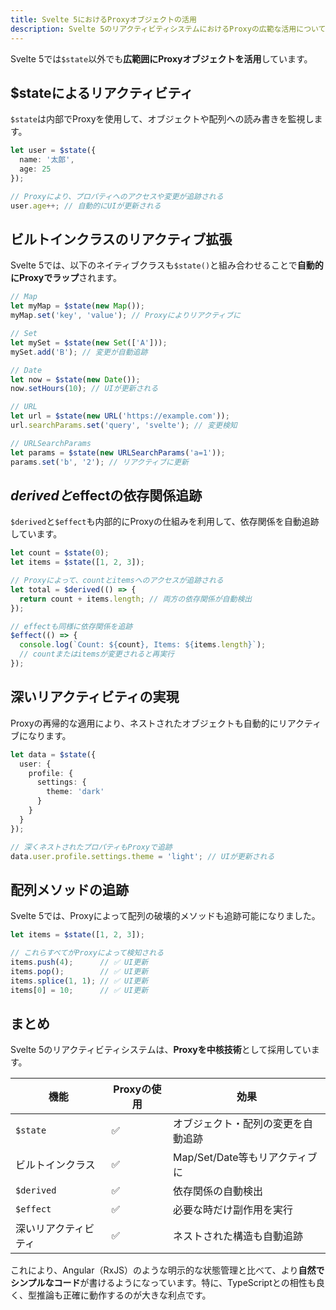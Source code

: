 ```yaml
---
title: Svelte 5におけるProxyオブジェクトの活用
description: Svelte 5のリアクティビティシステムにおけるProxyの広範な活用について詳しく解説
---
```


Svelte 5では`$state`以外でも**広範囲にProxyオブジェクトを活用**しています。

## $stateによるリアクティビティ

`$state`は内部でProxyを使用して、オブジェクトや配列への読み書きを監視します。

```typescript
let user = $state({
  name: '太郎',
  age: 25
});

// Proxyにより、プロパティへのアクセスや変更が追跡される
user.age++; // 自動的にUIが更新される
```

## ビルトインクラスのリアクティブ拡張

Svelte 5では、以下のネイティブクラスも`$state()`と組み合わせることで**自動的にProxyでラップ**されます。

```typescript
// Map
let myMap = $state(new Map());
myMap.set('key', 'value'); // Proxyによりリアクティブに

// Set
let mySet = $state(new Set(['A']));
mySet.add('B'); // 変更が自動追跡

// Date
let now = $state(new Date());
now.setHours(10); // UIが更新される

// URL
let url = $state(new URL('https://example.com'));
url.searchParams.set('query', 'svelte'); // 変更検知

// URLSearchParams
let params = $state(new URLSearchParams('a=1'));
params.set('b', '2'); // リアクティブに更新
```

## $derivedと$effectの依存関係追跡

`$derived`と`$effect`も内部的にProxyの仕組みを利用して、依存関係を自動追跡しています。

```typescript
let count = $state(0);
let items = $state([1, 2, 3]);

// Proxyによって、countとitemsへのアクセスが追跡される
let total = $derived(() => {
  return count + items.length; // 両方の依存関係が自動検出
});

// effectも同様に依存関係を追跡
$effect(() => {
  console.log(`Count: ${count}, Items: ${items.length}`);
  // countまたはitemsが変更されると再実行
});
```

## 深いリアクティビティの実現

Proxyの再帰的な適用により、ネストされたオブジェクトも自動的にリアクティブになります。

```typescript
let data = $state({
  user: {
    profile: {
      settings: {
        theme: 'dark'
      }
    }
  }
});

// 深くネストされたプロパティもProxyで追跡
data.user.profile.settings.theme = 'light'; // UIが更新される
```

## 配列メソッドの追跡

Svelte 5では、Proxyによって配列の破壊的メソッドも追跡可能になりました。

```typescript
let items = $state([1, 2, 3]);

// これらすべてがProxyによって検知される
items.push(4);      // ✅ UI更新
items.pop();        // ✅ UI更新
items.splice(1, 1); // ✅ UI更新
items[0] = 10;      // ✅ UI更新
```

## まとめ

Svelte 5のリアクティビティシステムは、**Proxyを中核技術**として採用しています。

| 機能 | Proxyの使用 | 効果 |
|------|------------|------|
| `$state` | ✅ | オブジェクト・配列の変更を自動追跡 |
| ビルトインクラス | ✅ | Map/Set/Date等もリアクティブに |
| `$derived` | ✅ | 依存関係の自動検出 |
| `$effect` | ✅ | 必要な時だけ副作用を実行 |
| 深いリアクティビティ | ✅ | ネストされた構造も自動追跡 |

これにより、Angular（RxJS）のような明示的な状態管理と比べて、より**自然でシンプルなコード**が書けるようになっています。特に、TypeScriptとの相性も良く、型推論も正確に動作するのが大きな利点です。
